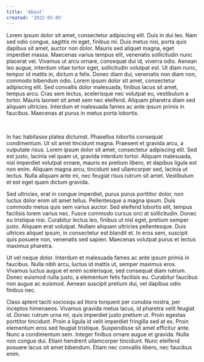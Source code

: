 ```yaml
---
title: 'About'
created: '2022-03-05'
---
```


Lorem ipsum dolor sit amet, consectetur adipiscing elit. Duis in dui leo. Nam sed odio congue, sagittis mi eget, finibus mi. Duis metus nisi, porta quis dapibus sit amet, auctor non dolor. Mauris sed aliquet magna, eget imperdiet massa. Maecenas varius tempus elit, venenatis sollicitudin nunc placerat vel. Vivamus ut arcu ornare, consequat dui id, viverra odio. Aenean leo augue, interdum vitae tortor eget, sollicitudin volutpat est. Ut diam nunc, tempor id mattis in, dictum a felis. Donec diam dui, venenatis non diam non, commodo bibendum odio. Lorem ipsum dolor sit amet, consectetur adipiscing elit. Sed convallis dolor malesuada, finibus lacus sit amet, tempus arcu. Cras sem lectus, scelerisque nec volutpat eu, vestibulum a tortor. Mauris laoreet sit amet sem nec eleifend. Aliquam pharetra diam sed aliquam ultricies. Interdum et malesuada fames ac ante ipsum primis in faucibus. Maecenas at purus in metus porta lobortis.

<br/>

In hac habitasse platea dictumst. Phasellus lobortis consequat condimentum. Ut sit amet tincidunt magna. Praesent et gravida arcu, a vulputate risus. Lorem ipsum dolor sit amet, consectetur adipiscing elit. Sed est justo, lacinia vel quam ut, gravida interdum tortor. Aliquam malesuada, nisl imperdiet volutpat ornare, mauris ex pretium libero, et dapibus ligula est non enim. Aliquam magna arcu, tincidunt sed ullamcorper sed, lacinia ut lectus. Nulla aliquam ante mi, nec feugiat risus rutrum sit amet. Vestibulum et est eget quam dictum gravida.

Sed ultricies, erat in congue imperdiet, purus purus porttitor dolor, non luctus dolor enim sit amet tellus. Pellentesque a magna ipsum. Duis commodo metus quis sem varius auctor. Sed eleifend lobortis elit, tempus facilisis lorem varius nec. Fusce commodo cursus orci at sollicitudin. Donec eu tristique nisi. Curabitur lectus leo, finibus ut nisl eget, pretium semper justo. Aliquam erat volutpat. Nullam aliquam ultricies pellentesque. Duis ultrices aliquet ipsum, in consectetur est blandit et. In eros sem, suscipit quis posuere non, venenatis sed sapien. Maecenas volutpat purus et lectus maximus pharetra.

Ut vel neque dolor. Interdum et malesuada fames ac ante ipsum primis in faucibus. Nulla nibh arcu, luctus id mattis ut, semper maximus eros. Vivamus luctus augue et enim scelerisque, sed consequat diam rutrum. Donec euismod nulla justo, a elementum felis facilisis eu. Curabitur faucibus non augue ac euismod. Aenean suscipit pretium dui, vel dapibus odio finibus nec.

Class aptent taciti sociosqu ad litora torquent per conubia nostra, per inceptos himenaeos. Vivamus gravida metus lacus, id pharetra velit feugiat id. Donec rutrum urna mi, quis imperdiet justo pretium ut. Proin egestas porttitor tincidunt. Proin a ligula id velit imperdiet fringilla sed at ex. Proin elementum eros sed feugiat tristique. Suspendisse sit amet efficitur ante. Nunc a condimentum sem. Integer finibus ornare augue et gravida. Nulla non congue dui. Etiam hendrerit ullamcorper tincidunt. Nunc eleifend posuere lacus sit amet bibendum. Etiam nec convallis libero, nec faucibus enim.
